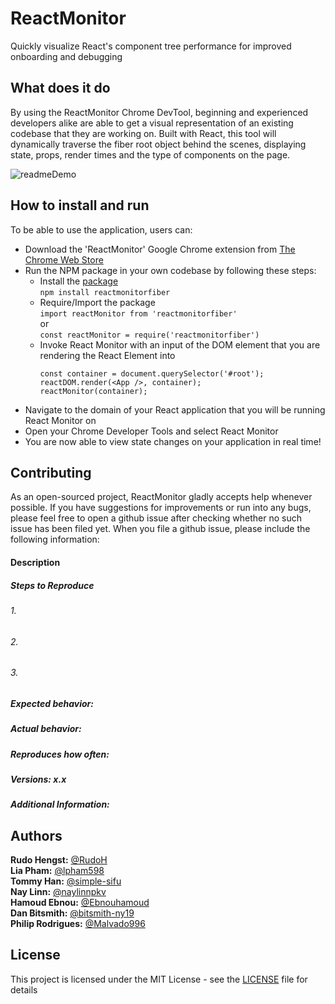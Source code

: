 # ReactMonitor

Quickly visualize React's component tree performance for improved onboarding and debugging

## What does it do

By using the ReactMonitor Chrome DevTool, beginning and experienced developers alike are able to get a visual representation of an existing codebase that they are working on. Built with React, this tool will dynamically traverse the fiber root object behind the scenes, displaying state, props, render times and the type of components on the page.

![readmeDemo](./src/assets/readmeDemo.gif)

## How to install and run

To be able to use the application, users can:

- Download the 'ReactMonitor' Google Chrome extension from [The Chrome Web Store](https://chrome.google.com/webstore/detail/reactmonitor)
- Run the NPM package in your own codebase by following these steps:
  - Install the [package](https://www.npmjs.com/package/reactmonitorfiber)\
    `npm install reactmonitorfiber`
  - Require/Import the package\
    `import reactMonitor from 'reactmonitorfiber'`\
    or\
    `const reactMonitor = require('reactmonitorfiber')`
  - Invoke React Monitor with an input of the DOM element that you are rendering the React Element into
    ```
    const container = document.querySelector('#root');
    reactDOM.render(<App />, container);
    reactMonitor(container);
    ```
- Navigate to the domain of your React application that you will be running React Monitor on
- Open your Chrome Developer Tools and select React Monitor
- You are now able to view state changes on your application in real time!

## Contributing

As an open-sourced project, ReactMonitor gladly accepts help whenever possible. If you have suggestions for improvements or run into any bugs, please feel free to open a github issue after checking whether no such issue has been filed yet. When you file a github issue, please include the following information:

#### Description

##### Steps to Reproduce

###### 1.

###### 2.

###### 3.

##### Expected behavior:

##### Actual behavior:

##### Reproduces how often:

##### Versions: x.x

##### Additional Information:

## Authors

**Rudo Hengst:** [@RudoH](https://github.com/RudoH)\
**Lia Pham:** [@lpham598](https://github.com/lpham598)\
**Tommy Han:** [@simple-sifu](https://github.com/simple-sifu)\
**Nay Linn:** [@naylinnpkv](https://github.com/naylinnpkv)\
**Hamoud Ebnou:** [@Ebnouhamoud](https://github.com/Ebnouhamoud)\
**Dan Bitsmith:** [@bitsmith-ny19](https://github.com/bitsmith-ny19)\
**Philip Rodrigues:** [@Malvado996](https://github.com/Malvado996)

## License

This project is licensed under the MIT License - see the [LICENSE](./LICENSE) file for details
